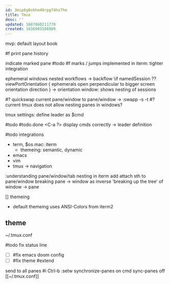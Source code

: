 ```yaml
---
id: 3mip6g0obhm40rpg74hz7hm
title: Tmux
desc: ''
updated: 1687860211770
created: 1636903106989
---
```


mvp: default layout book

#f print pane history

indicate marked pane #todo
#f marks / jumps
  implemented in iterm: tighter integration

ephemeral windows
nested workflows -> backflow
\if namedSession ?? viewPortOrientation {
  ephemerals open perpendicular to bigger screen orientation direction
} -> orientation window: shows nesting of sessions

#? quickswap current pane/window to pane/window
-> :swapp -s -t
#? current tmux does not allow nesting panes in windows?

tmux settings:
define leader as $cmd

#todo #todo.done <C-a ?> display cmds correctly
-> leader definition

#todo integrations
+ term, $os.mac: iterm
  - themeing: semantic, dynamic
+ emacs
+ vim
+ tmux
-> navigation

:understanding pane/window/tab nesting in iterm
add attach sth to pane/window
breaking pane -> window as inverse 'breaking up the tree' of window -> pane

[] themeing
- default themeing uses ANSI-Colors from iterm2
## theme
~/.tmux.conf

#todo fix status line
- [ ] #fix emacs doom config
- [ ] #fix theme #extend

send to all panes #i
  Ctrl-b :setw synchronize-panes on
    cmd
    sync-panes off
[[~/.tmux.conf]]
